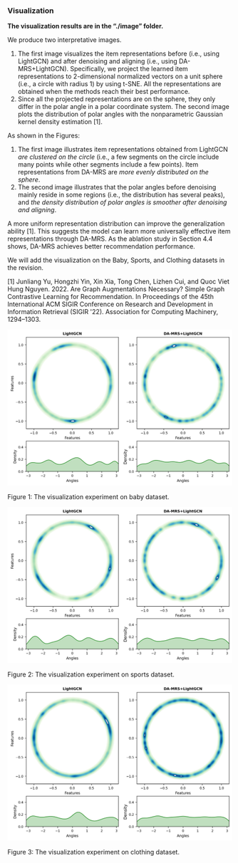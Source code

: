 ### Visualization

**The visualization results are in the “./image” folder.**

We produce two interpretative images.
   1. The first image visualizes the item representations before (i.e., using LightGCN) and after denoising and aligning (i.e., using DA-MRS+LightGCN). Specifically, we project the learned item representations to 2-dimensional normalized vectors on a unit sphere (i.e., a circle with radius 1) by using t-SNE. All the representations are obtained when the methods reach their best performance.
   2. Since all the projected representations are on the sphere, they only differ in the polar angle in a polar coordinate system. The second image plots the distribution of polar angles with the nonparametric Gaussian kernel density estimation [1].

As shown in the Figures:  
1. The first image illustrates item representations obtained from LightGCN *are clustered on the circle* (i.e., a few segments on the circle include many points while other segments include a few points). Item representations from DA-MRS are *more evenly distributed on the sphere*. 
2. The second image illustrates that the polar angles before denoising mainly reside in some regions (i.e., the distribution has several peaks), and *the density distribution of polar angles is smoother after denoising and aligning*.

A more uniform representation distribution can improve the generalization ability [1]. This suggests the model can learn more universally effective item representations through DA-MRS. As the ablation study in Section 4.4 shows, DA-MRS achieves better recommendation performance.

We will add the visualization on the Baby, Sports, and Clothing datasets in the revision.



[1] Junliang Yu, Hongzhi Yin, Xin Xia, Tong Chen, Lizhen Cui, and Quoc Viet Hung Nguyen. 2022. Are Graph Augmentations Necessary? Simple Graph Contrastive&nbsp;Learning for Recommendation. In Proceedings of the 45th International ACM SIGIR Conference on Research and Development in Information Retrieval (SIGIR '22). Association for Computing Machinery, 1294–1303.


![Baby](./image/baby_cmp_distribution.jpg)

Figure 1: The visualization experiment on baby dataset. 

![sports](./image/sports_cmp_distribution.jpg)

Figure 2: The visualization experiment on sports dataset. 

![Clothing](./image/clothing_cmp_distribution.jpg)

Figure 3: The visualization experiment on clothing dataset. 
